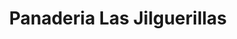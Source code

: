 ---
title: "Panaderia Las Jilguerillas"
url: /mexico/panaderia-las-jilguerillas/
shop: panadería
---